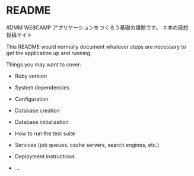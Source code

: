 # README
#DMM WEBCAMP アプリケーションをつくろう基礎の課題です。
＃本の感想投稿サイト

This README would normally document whatever steps are necessary to get the
application up and running.

Things you may want to cover:

* Ruby version

* System dependencies

* Configuration

* Database creation

* Database initialization

* How to run the test suite

* Services (job queues, cache servers, search engines, etc.)

* Deployment instructions

* ...
